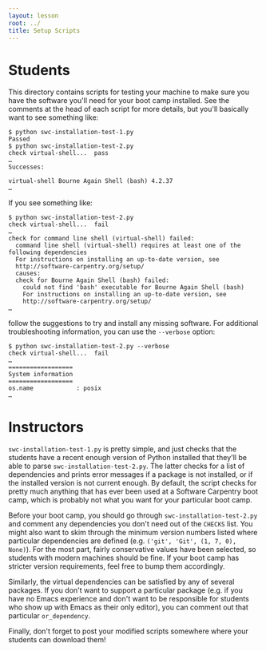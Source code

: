```yaml
---
layout: lesson
root: ../
title: Setup Scripts
---
```


Students
========

This directory contains scripts for testing your machine to make sure
you have the software you'll need for your boot camp installed.  See
the comments at the head of each script for more details, but you'll
basically want to see something like:

    $ python swc-installation-test-1.py
    Passed
    $ python swc-installation-test-2.py
    check virtual-shell...  pass
    …
    Successes:

    virtual-shell Bourne Again Shell (bash) 4.2.37
    …

If you see something like:

    $ python swc-installation-test-2.py
    check virtual-shell...  fail
    …
    check for command line shell (virtual-shell) failed:
      command line shell (virtual-shell) requires at least one of the following dependencies
      For instructions on installing an up-to-date version, see
      http://software-carpentry.org/setup/
      causes:
      check for Bourne Again Shell (bash) failed:
        could not find 'bash' executable for Bourne Again Shell (bash)
        For instructions on installing an up-to-date version, see
        http://software-carpentry.org/setup/
    …

follow the suggestions to try and install any missing software.  For
additional troubleshooting information, you can use the `--verbose`
option:

    $ python swc-installation-test-2.py --verbose
    check virtual-shell...  fail
    …
    ==================
    System information
    ==================
    os.name            : posix
    …

Instructors
===========

`swc-installation-test-1.py` is pretty simple, and just checks that
the students have a recent enough version of Python installed that
they'll be able to parse `swc-installation-test-2.py`.  The latter
checks for a list of dependencies and prints error messages if a
package is not installed, or if the installed version is not current
enough.  By default, the script checks for pretty much anything that
has ever been used at a Software Carpentry boot camp, which is
probably not what you want for your particular boot camp.

Before your boot camp, you should go through
`swc-installation-test-2.py` and comment any dependencies you don't
need out of the `CHECKS` list.  You might also want to skim through
the minimum version numbers listed where particular dependencies are
defined (e.g. `('git', 'Git', (1, 7, 0), None)`).  For the most part,
fairly conservative values have been selected, so students with modern
machines should be fine.  If your boot camp has stricter version
requirements, feel free to bump them accordingly.

Similarly, the virtual dependencies can be satisfied by any of several
packages.  If you don't want to support a particular package (e.g. if
you have no Emacs experience and don't want to be responsible for
students who show up with Emacs as their only editor), you can comment
out that particular `or_dependency`.

Finally, don't forget to post your modified scripts somewhere where
your students can download them!
